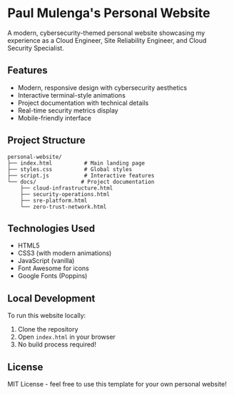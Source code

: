 # Paul Mulenga's Personal Website

A modern, cybersecurity-themed personal website showcasing my experience as a Cloud Engineer, Site Reliability Engineer, and Cloud Security Specialist.

## Features

- Modern, responsive design with cybersecurity aesthetics
- Interactive terminal-style animations
- Project documentation with technical details
- Real-time security metrics display
- Mobile-friendly interface

## Project Structure

```
personal-website/
├── index.html          # Main landing page
├── styles.css          # Global styles
├── script.js           # Interactive features
└── docs/              # Project documentation
    ├── cloud-infrastructure.html
    ├── security-operations.html
    ├── sre-platform.html
    └── zero-trust-network.html
```

## Technologies Used

- HTML5
- CSS3 (with modern animations)
- JavaScript (vanilla)
- Font Awesome for icons
- Google Fonts (Poppins)

## Local Development

To run this website locally:

1. Clone the repository
2. Open `index.html` in your browser
3. No build process required!

## License

MIT License - feel free to use this template for your own personal website!

